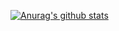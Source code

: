 [![Anurag's github stats](https://github-readme-stats.vercel.app/api?username=mythofleader)](https://github.com/anuraghazra/github-readme-stats)
